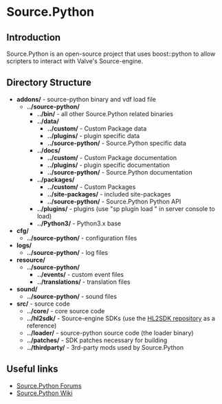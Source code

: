 # Source.Python

## Introduction
Source.Python is an open-source project that uses boost::python to allow scripters to interact with Valve's Source-engine.


## Directory Structure
* __addons/__ - source-python binary and vdf load file
  * __../source-python/__
    * __../bin/__ - all other Source.Python related binaries
    * __../data/__
      * __../custom/__ - Custom Package data
      * __../plugins/__ - plugin specific data
      * __../source-python/__ - Source.Python specific data
    * __../docs/__
      * __../custom/__ - Custom Package documentation
      * __../plugins/__ - plugin specific documentation
      * __../source-python/__ - Source.Python documentation
    * __../packages/__
      * __../custom/__ - Custom Packages
      * __../site-packages/__ - included site-packages
      * __../source-python/__ - Source.Python Python API
    * __../plugins/__ - plugins (use "sp plugin load <plugin>" in server console to load)
    * __../Python3/__ - Python3.x base
* __cfg/__
  * __../source-python/__ - configuration files
* __logs/__
  * __../source-python/__ - log files
* __resource/__
  * __../source-python/__
    * __../events/__ - custom event files
    * __../translations/__ - translation files
* __sound/__
  * __../source-python/__ - sound files
* __src/__ - source code
  * __../core/__ - core source code
  * __../hl2sdk/__ - Source-engine SDKs (use the [HL2SDK repository](http://github.com/alliedmodders/hl2sdk/branches/all) as a reference)
  * __../loader/__ - source-python source code (the loader binary)
  * __../patches/__ - SDK patches necessary for building
  * __../thirdparty/__ - 3rd-party mods used by Source.Python


## Useful links
* [Source.Python Forums](http://forums.sourcepython.com)
* [Source.Python Wiki](http://wiki.sourcepython.com)
